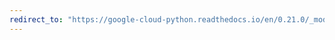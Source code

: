 ```yaml
---
redirect_to: "https://google-cloud-python.readthedocs.io/en/0.21.0/_modules/google/cloud/translate/client.html"
---
```

